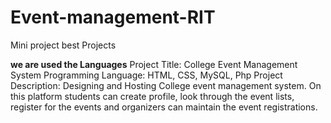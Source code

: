 # Event-management-RIT
Mini project best Projects

**we are used the Languages**
Project Title: College Event Management System
Programming Language: HTML, CSS, MySQL, Php
Project Description: Designing and Hosting College event management system. On this platform students can create profile, look through the event lists, register for the events and organizers can maintain the event registrations.
